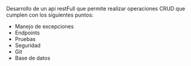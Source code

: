 <p>Desarrollo de un api restFull que permite realizar operaciones CRUD que cumplen con los siguientes puntos:</p>

<ul>
  <li>Manejo de excepciones</li>
  <li>Endpoints</li>
  <li>Pruebas</li>
  <li>Seguridad</li>
  <li>Git</li>
  <li>Base de datos</li>
</ul>
